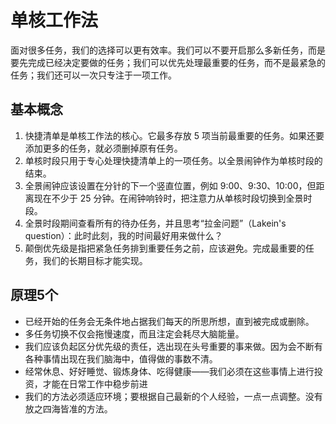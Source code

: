 # 单核工作法

面对很多任务，我们的选择可以更有效率。我们可以不要开启那么多新任务，而是要先完成已经决定要做的任务；我们可以优先处理最重要的任务，而不是最紧急的任务；我们还可以一次只专注于一项工作。

## 基本概念

1. 快捷清单是单核工作法的核心。它最多存放 5 项当前最重要的任务。如果还要添加更多的任务，就必须删掉原有任务。
2. 单核时段只用于专心处理快捷清单上的一项任务。以全景闹钟作为单核时段的结束。
3. 全景闹钟应该设置在分针的下一个竖直位置，例如 9:00、9:30、10:00，但距离现在不少于 25 分钟。在闹钟响铃时，把注意力从单核时段切换到全景时段。
4. 全景时段期间查看所有的待办任务，并且思考“拉金问题”（Lakein's question）：此时此刻，我的时间最好用来做什么？
5. 颠倒优先级是指把紧急任务排到重要任务之前，应该避免。完成最重要的任务，我们的长期目标才能实现。

## 原理5个

- 已经开始的任务会无条件地占据我们每天的所思所想，直到被完成或删除。
- 多任务切换不仅会拖慢速度，而且注定会耗尽大脑能量。
- 我们应该负起区分优先级的责任，选出现在头号重要的事来做。因为会不断有各种事情出现在我们脑海中，值得做的事数不清。
- 经常休息、好好睡觉、锻炼身体、吃得健康——我们必须在这些事情上进行投资，才能在日常工作中稳步前进
- 我们的方法必须适应环境；要根据自己最新的个人经验，一点一点调整。没有放之四海皆准的方法。
